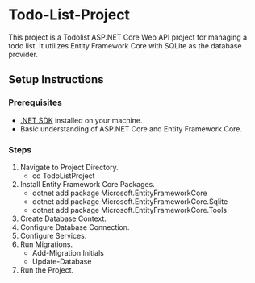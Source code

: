 # Todo-List-Project

This project is a Todolist ASP.NET Core Web API project for managing a todo list. It utilizes Entity Framework Core with SQLite as the database provider.

## Setup Instructions

### Prerequisites
- [.NET SDK](https://dotnet.microsoft.com/download) installed on your machine.
- Basic understanding of ASP.NET Core and Entity Framework Core.

### Steps

1. Navigate to Project Directory.
   - cd TodoListProject
2. Install Entity Framework Core Packages.
   - dotnet add package Microsoft.EntityFrameworkCore
   - dotnet add package Microsoft.EntityFrameworkCore.Sqlite
   - dotnet add package Microsoft.EntityFrameworkCore.Tools
3. Create Database Context.
4. Configure Database Connection.
5. Configure Services.
6. Run Migrations.
   - Add-Migration Initials
   - Update-Database
7. Run the Project.

